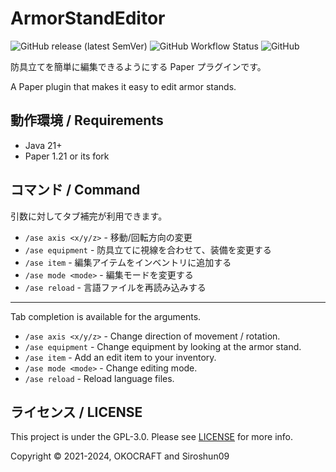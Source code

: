 # ArmorStandEditor

![GitHub release (latest SemVer)](https://img.shields.io/github/v/release/okocraft/ArmorStandEditor)
![GitHub Workflow Status](https://img.shields.io/github/actions/workflow/status/okocraft/ArmorStandEditor/gradle.yml?branch=master)
![GitHub](https://img.shields.io/github/license/okocraft/ArmorStandEditor)

防具立てを簡単に編集できるようにする Paper プラグインです。

A Paper plugin that makes it easy to edit armor stands.

## 動作環境 / Requirements

- Java 21+
- Paper 1.21 or its fork

## コマンド / Command

引数に対してタブ補完が利用できます。

- `/ase axis <x/y/z>` - 移動/回転方向の変更
- `/ase equipment` - 防具立てに視線を合わせて、装備を変更する
- `/ase item` - 編集アイテムをインベントリに追加する
- `/ase mode <mode>` - 編集モードを変更する
- `/ase reload` - 言語ファイルを再読み込みする

---

Tab completion is available for the arguments.

- `/ase axis <x/y/z>` - Change direction of movement / rotation.
- `/ase equipment` - Change equipment by looking at the armor stand.
- `/ase item` - Add an edit item to your inventory.
- `/ase mode <mode>` - Change editing mode.
- `/ase reload` - Reload language files.

## ライセンス / LICENSE

This project is under the GPL-3.0. Please see [LICENSE](LICENSE) for more info.

Copyright © 2021-2024, OKOCRAFT and Siroshun09

